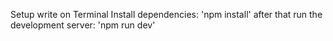 Setup
write on Terminal Install dependencies:
'npm install'
after that run the development server:
'npm run dev'
